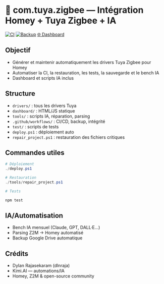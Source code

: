 # 🧠 com.tuya.zigbee — Intégration Homey + Tuya Zigbee + IA

[![CI](https://github.com/dlnraja/com.tuya.zigbee/actions/workflows/integrity-monitor.yml/badge.svg)](https://github.com/dlnraja/com.tuya.zigbee/actions/workflows/integrity-monitor.yml)
[![Backup](https://github.com/dlnraja/com.tuya.zigbee/actions/workflows/monthly-backup.yml/badge.svg)](https://github.com/dlnraja/com.tuya.zigbee/actions/workflows/monthly-backup.yml)
[🌐 Dashboard](https://dlnraja.github.io/com.tuya.zigbee/)

## Objectif
- Générer et maintenir automatiquement les drivers Tuya Zigbee pour Homey
- Automatiser la CI, la restauration, les tests, la sauvegarde et le bench IA
- Dashboard et scripts IA inclus

## Structure
- `drivers/` : tous les drivers Tuya
- `dashboard/` : HTML/JS statique
- `tools/` : scripts IA, réparation, parsing
- `.github/workflows/` : CI/CD, backup, intégrité
- `test/` : scripts de tests
- `deploy.ps1` : déploiement auto
- `repair_project.ps1` : restauration des fichiers critiques

## Commandes utiles
```powershell
# Déploiement
./deploy.ps1

# Restauration
./tools/repair_project.ps1

# Tests

npm test
```

## IA/Automatisation

* Bench IA mensuel (Claude, GPT, DALL·E…)
* Parsing Z2M → Homey automatisé
* Backup Google Drive automatique

## Crédits

* Dylan Rajasekaram (dlnraja)
* Kimi.AI — automations/IA
* Homey, Z2M & open-source community

